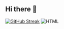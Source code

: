 ## Hi there 👋
[![GitHub Streak](https://streak-stats.demolab.com?user=Festralus&theme=vue-dark&border_radius=5)](https://git.io/streak-stats)
![HTML](https://img.shields.io/badge/HTML-20232A?style=for-the-badge&logo=html5&logoColor=E34F26)
